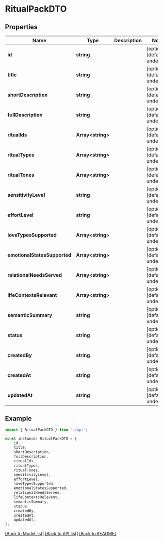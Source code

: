 # RitualPackDTO


## Properties

Name | Type | Description | Notes
------------ | ------------- | ------------- | -------------
**id** | **string** |  | [optional] [default to undefined]
**title** | **string** |  | [optional] [default to undefined]
**shortDescription** | **string** |  | [optional] [default to undefined]
**fullDescription** | **string** |  | [optional] [default to undefined]
**ritualIds** | **Array&lt;string&gt;** |  | [optional] [default to undefined]
**ritualTypes** | **Array&lt;string&gt;** |  | [optional] [default to undefined]
**ritualTones** | **Array&lt;string&gt;** |  | [optional] [default to undefined]
**sensitivityLevel** | **string** |  | [optional] [default to undefined]
**effortLevel** | **string** |  | [optional] [default to undefined]
**loveTypesSupported** | **Array&lt;string&gt;** |  | [optional] [default to undefined]
**emotionalStatesSupported** | **Array&lt;string&gt;** |  | [optional] [default to undefined]
**relationalNeedsServed** | **Array&lt;string&gt;** |  | [optional] [default to undefined]
**lifeContextsRelevant** | **Array&lt;string&gt;** |  | [optional] [default to undefined]
**semanticSummary** | **string** |  | [optional] [default to undefined]
**status** | **string** |  | [optional] [default to undefined]
**createdBy** | **string** |  | [optional] [default to undefined]
**createdAt** | **string** |  | [optional] [default to undefined]
**updatedAt** | **string** |  | [optional] [default to undefined]

## Example

```typescript
import { RitualPackDTO } from './api';

const instance: RitualPackDTO = {
    id,
    title,
    shortDescription,
    fullDescription,
    ritualIds,
    ritualTypes,
    ritualTones,
    sensitivityLevel,
    effortLevel,
    loveTypesSupported,
    emotionalStatesSupported,
    relationalNeedsServed,
    lifeContextsRelevant,
    semanticSummary,
    status,
    createdBy,
    createdAt,
    updatedAt,
};
```

[[Back to Model list]](../README.md#documentation-for-models) [[Back to API list]](../README.md#documentation-for-api-endpoints) [[Back to README]](../README.md)
